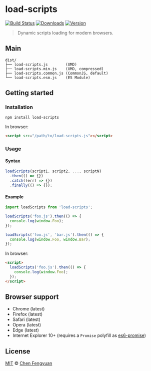 # load-scripts

[![Build Status](https://img.shields.io/travis/fengyuanchen/load-scripts.svg)](https://travis-ci.org/fengyuanchen/load-scripts) [![Downloads](https://img.shields.io/npm/dm/load-scripts.svg)](https://www.npmjs.com/package/load-scripts) [![Version](https://img.shields.io/npm/v/load-scripts.svg)](https://www.npmjs.com/package/load-scripts)

> Dynamic scripts loading for modern browsers.

## Main

```text
dist/
├── load-scripts.js        (UMD)
├── load-scripts.min.js    (UMD, compressed)
├── load-scripts.common.js (CommonJS, default)
└── load-scripts.esm.js    (ES Module)
```

## Getting started

### Installation

```shell
npm install load-scripts
```

In browser:

```html
<script src="/path/to/load-scripts.js"></script>
```

### Usage

#### Syntax

```js
loadScripts(script1, script2, ..., scriptN)
  .then(() => {})
  .catch((err) => {})
  .finally(() => {});
```

#### Example

```js
import loadScripts from 'load-scripts';

loadScripts('foo.js').then(() => {
  console.log(window.Foo);
});

loadScripts('foo.js', 'bar.js').then(() => {
  console.log(window.Foo, window.Bar);
});
```

In browser:

```html
<script>
  loadScripts('foo.js').then(() => {
    console.log(window.Foo);
  });
</script>
```

## Browser support

- Chrome (latest)
- Firefox (latest)
- Safari (latest)
- Opera (latest)
- Edge (latest)
- Internet Explorer 10+ (requires a `Promise` polyfill as [es6-promise](https://github.com/stefanpenner/es6-promise))

## License

[MIT](http://opensource.org/licenses/MIT) © [Chen Fengyuan](http://chenfengyuan.com)
